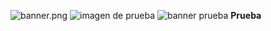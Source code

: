![banner.png](https://i.postimg.cc/C15fnJ1W/banner.png)
![imagen de prueba](https://github.com/UDDBootcamp/7M_FULLSTACK_M2_S5/blob/master/assets/banner.png)
![banner prueba](./Users/Williamson/Desktop/Prueba/Imagenes/banner.png)
**Prueba**
